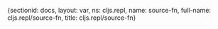 {sectionid: docs, layout: var, ns: cljs.repl, name: source-fn, full-name: cljs.repl/source-fn,
  title: cljs.repl/source-fn}
